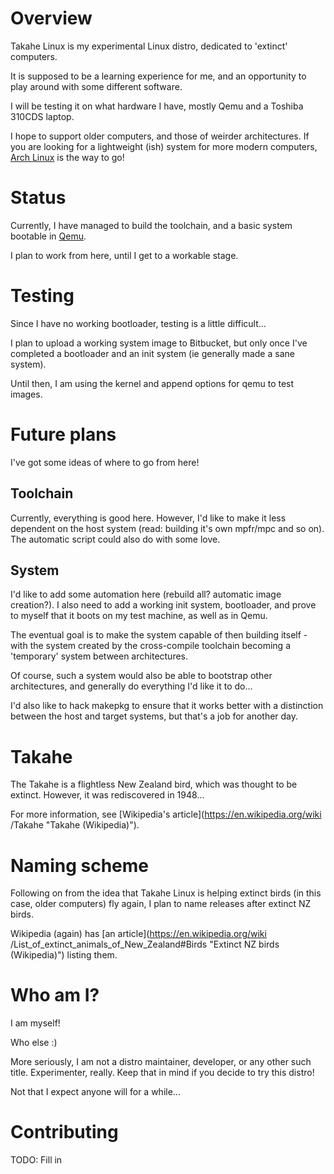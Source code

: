 # Overview #

Takahe Linux is my experimental Linux distro, dedicated to 'extinct' computers.

It is supposed to be a learning experience for me, and an opportunity to play
around with some different software.

I will be testing it on what hardware I have, mostly Qemu and a Toshiba 310CDS
laptop.

I hope to support older computers, and those of weirder architectures. If you
are looking for a lightweight (ish) system for more modern computers, [Arch
Linux](https://www.archlinux.org) is the way to go!


# Status #

Currently, I have managed to build the toolchain, and a basic system bootable
in [Qemu](https://wiki.qemu.org/Main_Page).

I plan to work from here, until I get to a workable stage.


# Testing #

Since I have no working bootloader, testing is a little difficult...

I plan to upload a working system image to Bitbucket, but only once I've
completed a bootloader and an init system (ie generally made a sane system).

Until then, I am using the kernel and append options for qemu to test images.


# Future plans #

I've got some ideas of where to go from here!

## Toolchain ##

Currently, everything is good here. However, I'd like to make it less dependent
on the host system (read: building it's own mpfr/mpc and so on).
The automatic script could also do with some love.

## System ##

I'd like to add some automation here (rebuild all? automatic image creation?).
I also need to add a working init system, bootloader, and prove to myself that
it boots on my test machine, as well as in Qemu.

The eventual goal is to make the system capable of then building itself - with
the system created by the cross-compile toolchain becoming a 'temporary' system
between architectures.

Of course, such a system would also be able to bootstrap other architectures,
and generally do everything I'd like it to do...

I'd also like to hack makepkg to ensure that it works better with a distinction
between the host and target systems, but that's a job for another day.


# Takahe #

The Takahe is a flightless New Zealand bird, which was thought to be extinct.
However, it was rediscovered in 1948...

For more information, see [Wikipedia's article](https://en.wikipedia.org/wiki
/Takahe "Takahe (Wikipedia)").


# Naming scheme #

Following on from the idea that Takahe Linux is helping extinct birds (in this
case, older computers) fly again, I plan to name releases after extinct NZ
birds.

Wikipedia (again) has [an article](https://en.wikipedia.org/wiki
/List_of_extinct_animals_of_New_Zealand#Birds "Extinct NZ birds (Wikipedia)")
listing them.


# Who am I? #

I am myself!

Who else :)

More seriously, I am not a distro maintainer, developer, or any other such
title. Experimenter, really. Keep that in mind if you decide to try this distro!

Not that I expect anyone will for a while...


# Contributing #

TODO: Fill in

